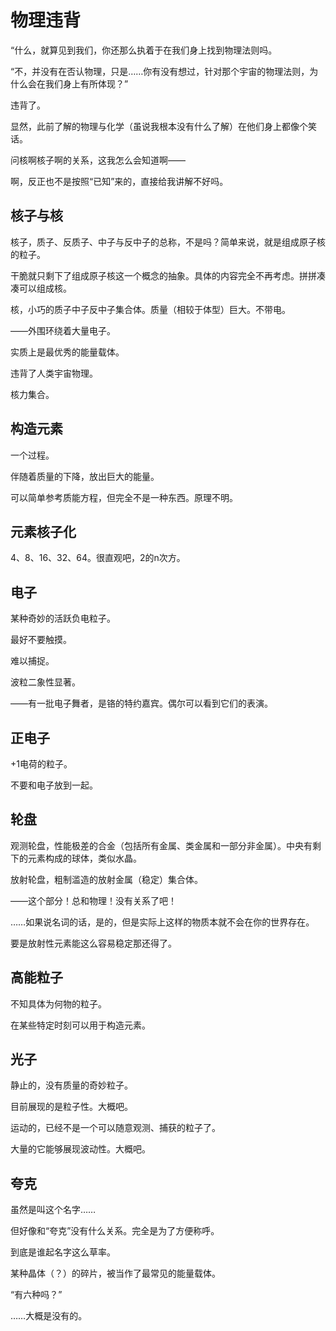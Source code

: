 # 物理违背

“什么，就算见到我们，你还那么执着于在我们身上找到物理法则吗。

“不，并没有在否认物理，只是……你有没有想过，针对那个宇宙的物理法则，为什么会在我们身上有所体现？”

违背了。

显然，此前了解的物理与化学（虽说我根本没有什么了解）在他们身上都像个笑话。

问核啊核子啊的关系，这我怎么会知道啊——

啊，反正也不是按照“已知”来的，直接给我讲解不好吗。

## 核子与核

核子，质子、反质子、中子与反中子的总称，不是吗？简单来说，就是组成原子核的粒子。

干脆就只剩下了组成原子核这一个概念的抽象。具体的内容完全不再考虑。拼拼凑凑可以组成核。

核，小巧的质子中子反中子集合体。质量（相较于体型）巨大。不带电。

——外围环绕着大量电子。

实质上是最优秀的能量载体。

违背了人类宇宙物理。

核力集合。

## 构造元素

一个过程。

伴随着质量的下降，放出巨大的能量。

可以简单参考质能方程，但完全不是一种东西。原理不明。

## 元素核子化

4、8、16、32、64。很直观吧，2的n次方。

## 电子

某种奇妙的活跃负电粒子。

最好不要触摸。

难以捕捉。

波粒二象性显著。

——有一批电子舞者，是铬的特约嘉宾。偶尔可以看到它们的表演。

## 正电子

+1电荷的粒子。

不要和电子放到一起。

## 轮盘

观测轮盘，性能极差的合金（包括所有金属、类金属和一部分非金属）。中央有剩下的元素构成的球体，类似水晶。

放射轮盘，粗制滥造的放射金属（稳定）集合体。

——这个部分！总和物理！没有关系了吧！

……如果说名词的话，是的，但是实际上这样的物质本就不会在你的世界存在。

要是放射性元素能这么容易稳定那还得了。

## 高能粒子

不知具体为何物的粒子。

在某些特定时刻可以用于构造元素。

## 光子

静止的，没有质量的奇妙粒子。

目前展现的是粒子性。大概吧。

运动的，已经不是一个可以随意观测、捕获的粒子了。

大量的它能够展现波动性。大概吧。

## 夸克

虽然是叫这个名字……

但好像和“夸克”没有什么关系。完全是为了方便称呼。

到底是谁起名字这么草率。

某种晶体（？）的碎片，被当作了最常见的能量载体。

“有六种吗？”

……大概是没有的。

